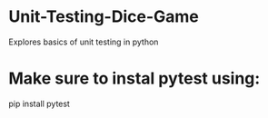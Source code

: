 # Unit-Testing-Dice-Game
Explores basics of unit testing in python

# Make sure to instal pytest using: 
pip install pytest
